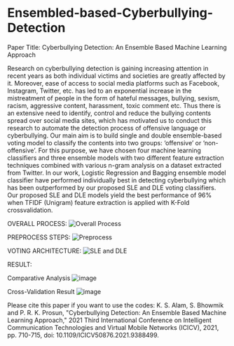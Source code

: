 # Ensembled-based-Cyberbullying-Detection
Paper Title: Cyberbullying Detection: An Ensemble Based Machine Learning Approach

Research on cyberbullying detection is gaining increasing attention in recent years as both individual victims and societies are greatly affected by it. Moreover, ease of access to
social media platforms such as Facebook, Instagram, Twitter, etc. has led to an exponential increase in the mistreatment of people in the form of hateful messages, bullying, sexism, racism,
aggressive content, harassment, toxic comment etc. Thus there is an extensive need to identify, control and reduce the bullying contents spread over social media sites, which has motivated
us to conduct this research to automate the detection process of offensive language or cyberbullying. Our main aim is to build single and double ensemble-based voting model to classify
the contents into two groups: ‘offensive’ or ‘non-offensive’. For this purpose, we have chosen four machine learning classifiers and three ensemble models with two different feature extraction
techniques combined with various n-gram analysis on a dataset extracted from Twitter. In our work, Logistic Regression and Bagging ensemble model classifier have performed individually
best in detecting cyberbullying which has been outperformed by our proposed SLE and DLE voting classifiers. Our proposed SLE and DLE models yield the best performance of 96% when TFIDF (Unigram) feature extraction is applied with K-Fold crossvalidation.

OVERALL PROCESS:
![Overall Process](https://user-images.githubusercontent.com/77354495/126079109-a28323d8-21f3-48b3-90c5-bcaf92b27222.png)

PREPROCESS STEPS:
![Preprocess](https://user-images.githubusercontent.com/77354495/126079129-16d70536-154a-42ce-b878-8141e75ec0bc.png)

VOTING ARCHITECTURE:
![SLE and DLE](https://user-images.githubusercontent.com/77354495/126079138-a0bb78c1-64be-42ea-ac9c-f63174aacd3f.png)

RESULT:

Comparative Analysis
![image](https://user-images.githubusercontent.com/77354495/126079154-7e589e97-6928-4f3b-a6f1-efa0dcff32d5.png)

Cross-Validation Result
![image](https://user-images.githubusercontent.com/77354495/126079174-9b2b5ebc-7673-4997-b193-df7e7af16089.png)

Please cite this paper if you want to use the codes:
K. S. Alam, S. Bhowmik and P. R. K. Prosun, "Cyberbullying Detection: An Ensemble Based Machine Learning Approach," 2021 Third International Conference on Intelligent Communication Technologies and Virtual Mobile Networks (ICICV), 2021, pp. 710-715, doi: 10.1109/ICICV50876.2021.9388499.


